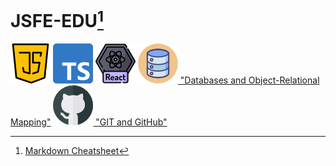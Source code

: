 
# JSFE-EDU[^1]

[![JS](assets/java-script.png "Core JavaScript")](https://github.com/ShaggyRobot/JSFE-EDU/blob/master/core-JS.md)
[![TS](assets/typescript.png "Core TypeScript")](https://github.com/ShaggyRobot/JSFE-EDU/blob/master/core-TS.md)
[![react](assets/react.png "React")](https://github.com/ShaggyRobot/JSFE-EDU/blob/master/react.md)
[![DB](assets/sql.png) "Databases and Object-Relational Mapping"](https://github.com/ShaggyRobot/JSFE-EDU/blob/master/DB%26ORMs.md)
[![GIT](assets/github.png) "GIT and GitHub"](https://github.com/ShaggyRobot/JSFE-EDU/blob/master/git.md)






[^1]: [Markdown Cheatsheet](https://github.com/adam-p/markdown-here/wiki/Markdown-Cheatsheet)
